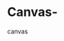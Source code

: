 # Canvas-
<script>
		var canvas=document.getElementById("canvas");
		var ctx=canvas.getContext("2d");
		var STATUS=0;
		var VISIBLE=1;
		var a=1;
		var img=new Image();
		img.src="bg.jpg";
		var r=Math.random()*41+10;
		var x=Math.random()*291;
		x+r>300 && (x=300-r);
		x-r<0 && (x=r);
		var y=-r;
		setInterval(function(){
			if(y+r>400){
				y=400-r;
				STATUS=1;
			}else if(y-r<0){
				y=r;
				STATUS=0;
			}
			if(a<0){
				VISIBLE=0;
				a=0;
			}else if(a>1){
				a=1;
				VISIBLE=1;
			}
			ctx.drawImage(img,0,0,300,400);
			ctx.fillStyle="rgba(250,0,0,"+a+")";
			ctx.beginPath();
			ctx.arc(x,y,r,0,Math.PI*2);
			ctx.fill();
			if(STATUS==0){
				y+=3;
			}else if(STATUS==1){
				y=y-3;
			}
			if(VISIBLE==1){
				a=a-0.01;
			}else if(VISIBLE==0){
				a+=0.01;
			}
		},50);
	</script>
canvas
